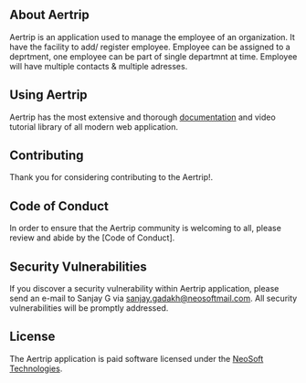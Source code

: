 ## About Aertrip

Aertrip is an application used to manage the employee of an organization.
It have the facility to add/ register employee.
Employee can be assigned to a deprtment, one employee can be part of single departmnt at time.
Employee will have multiple contacts & multiple adresses.

## Using Aertrip

Aertrip has the most extensive and thorough [documentation](https://aertrip.com/docs) and video tutorial library of all modern web application.

## Contributing

Thank you for considering contributing to the Aertrip!.

## Code of Conduct

In order to ensure that the Aertrip community is welcoming to all, please review and abide by the [Code of Conduct].

## Security Vulnerabilities

If you discover a security vulnerability within Aertrip application, please send an e-mail to Sanjay G via [sanjay.gadakh@neosoftmail.com](mailto:sanjay.gadakh@neosoftmail.com). All security vulnerabilities will be promptly addressed.

## License

The Aertrip application is paid software licensed under the [NeoSoft Technologies](https://www.neosofttech.com/).
